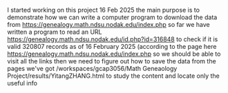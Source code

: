 I started working on this project 16 Feb 2025 
the main purpose is to demonstrate how we can write a computer program to download the data from https://genealogy.math.ndsu.nodak.edu/index.php
so far we have written a program to read an URL https://genealogy.math.ndsu.nodak.edu/id.php?id=316848 to check if it is valid 
320807 records as of 16 February 2025 (according to the page here https://genealogy.math.ndsu.nodak.edu/index.php 
so we should be able to visit all the links 
then we need to figure out how to save the data from the pages 
we've got /workspaces/gcap3056/Math Geneaology Project/results/YitangZHANG.html to study the content and locate only the useful info 